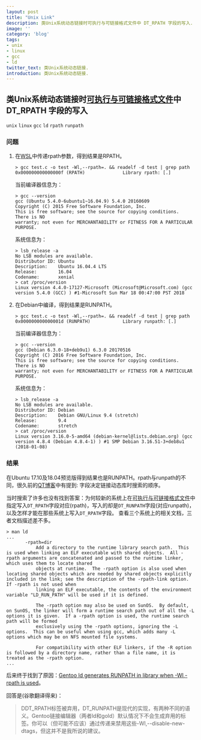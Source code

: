 ```yaml
---
layout: post
title: "Unix Link"
description: 类Unix系统动态链接时可执行与可链接格式文件中 DT_RPATH 字段的写入.
image: ''
category: 'blog'
tags:
- unix
- linux
- gcc
- ld
twitter_text: 类Unix系统动态链接.
introduction: 类Unix系统动态链接.
---
```



## 类Unix系统动态链接时[可执行与可链接格式文件](https://en.wikipedia.org/wiki/Executable_and_Linkable_Format)中 DT_RPATH 字段的写入

`unix` `linux` `gcc` `ld` `rpath` `runpath`

### 问题

 1. 在[WSL](https://docs.microsoft.com/en-us/windows/wsl/about)中传递rpath参数，得到结果是RPATH。
    ```
    > gcc test.c -o test -Wl,--rpath=. && readelf -d test | grep path
    0x000000000000000f (RPATH)              Library rpath: [.]
    ```
    
    当前编译器信息为：
    ```
    > gcc --version
    gcc (Ubuntu 5.4.0-6ubuntu1~16.04.9) 5.4.0 20160609
    Copyright (C) 2015 Free Software Foundation, Inc.
    This is free software; see the source for copying conditions.  There is NO
    warranty; not even for MERCHANTABILITY or FITNESS FOR A PARTICULAR PURPOSE.
    ```
    系统信息为：
    ```
    > lsb_release -a
    No LSB modules are available.
    Distributor ID: Ubuntu
    Description:    Ubuntu 16.04.4 LTS
    Release:        16.04
    Codename:       xenial
    > cat /proc/version
    Linux version 4.4.0-17127-Microsoft (Microsoft@Microsoft.com) (gcc version 5.4.0 (GCC) ) #1-Microsoft Sun Mar 18 00:47:00 PST 2018
    ```


 2. 在Debian中编译，得到结果是RUNPATH。
    ```
    > gcc test.c -o test -Wl,--rpath=. && readelf -d test | grep path
    0x000000000000001d (RUNPATH)            Library runpath: [.]
    ```
    
    当前编译器信息为：
    ```
    > gcc --version
    gcc (Debian 6.3.0-18+deb9u1) 6.3.0 20170516
    Copyright (C) 2016 Free Software Foundation, Inc.
    This is free software; see the source for copying conditions.  There is NO
    warranty; not even for MERCHANTABILITY or FITNESS FOR A PARTICULAR PURPOSE.
    ```
    系统信息为：
    ```
    > lsb_release -a
    No LSB modules are available.
    Distributor ID: Debian
    Description:    Debian GNU/Linux 9.4 (stretch)
    Release:        9.4
    Codename:       stretch
    > cat /proc/version
    Linux version 3.16.0-5-amd64 (debian-kernel@lists.debian.org) (gcc version 4.8.4 (Debian 4.8.4-1) ) #1 SMP Debian 3.16.51-3+deb8u1 (2018-01-08)
    ```

### 结果
在Ubuntu 17.10及18.04预览版得到结果也是RUNPATH。rpath与runpath的不同，很久前的[QT博客](http://blog.qt.io/blog/2011/10/28/rpath-and-runpath/)中有提到: 字段决定链接动态库时搜索的顺序。

当时搜索了许多也没有找到答案：为何较新的系统上在[可执行与可链接格式文件](https://en.wikipedia.org/wiki/Executable_and_Linkable_Format)中指定写入`DT_RPATH`字段对应(rpath)，写入的却是`DT_RUNPATH`字段(对应runpath)，以及怎样才能在那些系统上写入`DT_RPATH`字段。
查看三个系统上的相关文档，三者文档描述差不多。
```
> man ld
...
       -rpath=dir
           Add a directory to the runtime library search path.  This is used when linking an ELF executable with shared objects.  All -rpath arguments are concatenated and passed to the runtime linker, which uses them to locate shared
           objects at runtime.  The -rpath option is also used when locating shared objects which are needed by shared objects explicitly included in the link; see the description of the -rpath-link option.  If -rpath is not used when
           linking an ELF executable, the contents of the environment variable "LD_RUN_PATH" will be used if it is defined.

           The -rpath option may also be used on SunOS.  By default, on SunOS, the linker will form a runtime search path out of all the -L options it is given.  If a -rpath option is used, the runtime search path will be formed
           exclusively using the -rpath options, ignoring the -L options.  This can be useful when using gcc, which adds many -L options which may be on NFS mounted file systems.

           For compatibility with other ELF linkers, if the -R option is followed by a directory name, rather than a file name, it is treated as the -rpath option.
...
```

后来终于找到了原因：[Gentoo ld generates RUNPATH in library when -Wl,-rpath is used](https://stackoverflow.com/questions/42102348/gentoo-ld-generates-runpath-in-library-when-wl-rpath-is-used)。

回答是(谷歌翻译得来)：
> DDT_RPATH标签被弃用，DT_RUNPATH是现代的实现，有两种不同的语义。Gentoo链接编辑器（两者ld和gold）默认情况下不会生成弃用的标签。你可以（但可能不应该）通过传递来禁用这些-Wl,--disable-new-dtags，但这并不是我所说的建议。
